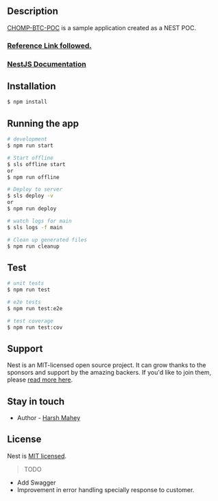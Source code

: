 ## Description

[CHOMP-BTC-POC](https://github.com/harshmahey/chomp-btc-poc) is a sample application created as a NEST POC.
### [Reference Link followed.](https://nishabe.medium.com/nestjs-serverless-lambda-aws-in-shortest-steps-e914300faed5)
### [NestJS Documentation](https://docs.nestjs.com/)
## Installation

```bash
$ npm install
```

## Running the app

```bash
# development
$ npm run start

# Start offline
$ sls offline start
or 
$ npm run offline

# Deploy to server
$ sls deploy -v
or
$ npm run deploy

# watch logs for main
$ sls logs -f main

# Clean up generated files
$ npm run cleanup
```

## Test

```bash
# unit tests
$ npm run test

# e2e tests
$ npm run test:e2e

# test coverage
$ npm run test:cov
```

## Support

Nest is an MIT-licensed open source project. It can grow thanks to the sponsors and support by the amazing backers. If you'd like to join them, please [read more here](https://docs.nestjs.com/support).

## Stay in touch

- Author - [Harsh Mahey](https://linkedin.com/in/harshmahey)

## License

Nest is [MIT licensed](LICENSE).


> TODO
* Add Swagger
* Improvement in error handling specially response to customer.
